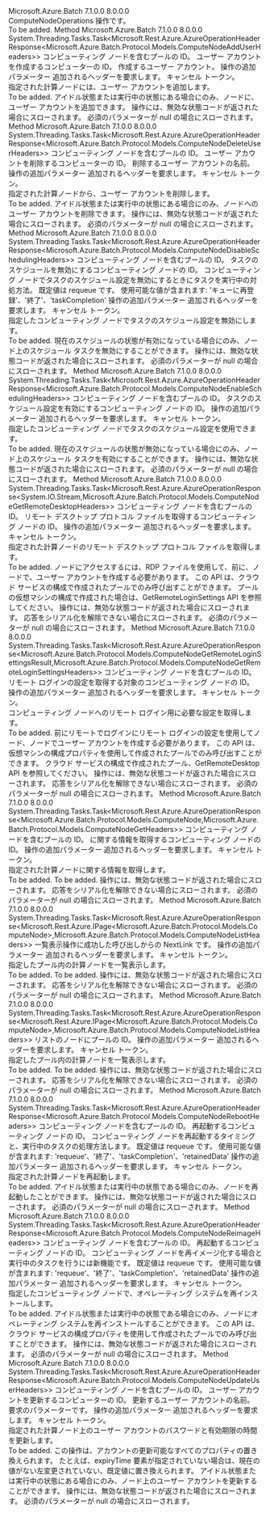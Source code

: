 <Type Name="IComputeNodeOperations" FullName="Microsoft.Azure.Batch.Protocol.IComputeNodeOperations">
  <TypeSignature Language="C#" Value="public interface IComputeNodeOperations" />
  <TypeSignature Language="ILAsm" Value=".class public interface auto ansi abstract IComputeNodeOperations" />
  <TypeSignature Language="DocId" Value="T:Microsoft.Azure.Batch.Protocol.IComputeNodeOperations" />
  <TypeSignature Language="VB.NET" Value="Public Interface IComputeNodeOperations" />
  <TypeSignature Language="F#" Value="type IComputeNodeOperations = interface" />
  <AssemblyInfo>
    <AssemblyName>Microsoft.Azure.Batch</AssemblyName>
    <AssemblyVersion>7.1.0.0</AssemblyVersion>
    <AssemblyVersion>8.0.0.0</AssemblyVersion>
  </AssemblyInfo>
  <Interfaces />
  <Docs>
    <summary>
            ComputeNodeOperations 操作です。
            </summary>
    <remarks>To be added.</remarks>
  </Docs>
  <Members>
    <Member MemberName="AddUserWithHttpMessagesAsync">
      <MemberSignature Language="C#" Value="public System.Threading.Tasks.Task&lt;Microsoft.Rest.Azure.AzureOperationHeaderResponse&lt;Microsoft.Azure.Batch.Protocol.Models.ComputeNodeAddUserHeaders&gt;&gt; AddUserWithHttpMessagesAsync (string poolId, string nodeId, Microsoft.Azure.Batch.Protocol.Models.ComputeNodeUser user, Microsoft.Azure.Batch.Protocol.Models.ComputeNodeAddUserOptions computeNodeAddUserOptions = null, System.Collections.Generic.Dictionary&lt;string,System.Collections.Generic.List&lt;string&gt;&gt; customHeaders = null, System.Threading.CancellationToken cancellationToken = null);" />
      <MemberSignature Language="ILAsm" Value=".method public hidebysig newslot virtual instance class System.Threading.Tasks.Task`1&lt;class Microsoft.Rest.Azure.AzureOperationHeaderResponse`1&lt;class Microsoft.Azure.Batch.Protocol.Models.ComputeNodeAddUserHeaders&gt;&gt; AddUserWithHttpMessagesAsync(string poolId, string nodeId, class Microsoft.Azure.Batch.Protocol.Models.ComputeNodeUser user, class Microsoft.Azure.Batch.Protocol.Models.ComputeNodeAddUserOptions computeNodeAddUserOptions, class System.Collections.Generic.Dictionary`2&lt;string, class System.Collections.Generic.List`1&lt;string&gt;&gt; customHeaders, valuetype System.Threading.CancellationToken cancellationToken) cil managed" />
      <MemberSignature Language="DocId" Value="M:Microsoft.Azure.Batch.Protocol.IComputeNodeOperations.AddUserWithHttpMessagesAsync(System.String,System.String,Microsoft.Azure.Batch.Protocol.Models.ComputeNodeUser,Microsoft.Azure.Batch.Protocol.Models.ComputeNodeAddUserOptions,System.Collections.Generic.Dictionary{System.String,System.Collections.Generic.List{System.String}},System.Threading.CancellationToken)" />
      <MemberSignature Language="F#" Value="abstract member AddUserWithHttpMessagesAsync : string * string * Microsoft.Azure.Batch.Protocol.Models.ComputeNodeUser * Microsoft.Azure.Batch.Protocol.Models.ComputeNodeAddUserOptions * System.Collections.Generic.Dictionary&lt;string, System.Collections.Generic.List&lt;string&gt;&gt; * System.Threading.CancellationToken -&gt; System.Threading.Tasks.Task&lt;Microsoft.Rest.Azure.AzureOperationHeaderResponse&lt;Microsoft.Azure.Batch.Protocol.Models.ComputeNodeAddUserHeaders&gt;&gt;" Usage="iComputeNodeOperations.AddUserWithHttpMessagesAsync (poolId, nodeId, user, computeNodeAddUserOptions, customHeaders, cancellationToken)" />
      <MemberType>Method</MemberType>
      <AssemblyInfo>
        <AssemblyName>Microsoft.Azure.Batch</AssemblyName>
        <AssemblyVersion>7.1.0.0</AssemblyVersion>
        <AssemblyVersion>8.0.0.0</AssemblyVersion>
      </AssemblyInfo>
      <ReturnValue>
        <ReturnType>System.Threading.Tasks.Task&lt;Microsoft.Rest.Azure.AzureOperationHeaderResponse&lt;Microsoft.Azure.Batch.Protocol.Models.ComputeNodeAddUserHeaders&gt;&gt;</ReturnType>
      </ReturnValue>
      <Parameters>
        <Parameter Name="poolId" Type="System.String" />
        <Parameter Name="nodeId" Type="System.String" />
        <Parameter Name="user" Type="Microsoft.Azure.Batch.Protocol.Models.ComputeNodeUser" />
        <Parameter Name="computeNodeAddUserOptions" Type="Microsoft.Azure.Batch.Protocol.Models.ComputeNodeAddUserOptions" />
        <Parameter Name="customHeaders" Type="System.Collections.Generic.Dictionary&lt;System.String,System.Collections.Generic.List&lt;System.String&gt;&gt;" />
        <Parameter Name="cancellationToken" Type="System.Threading.CancellationToken" />
      </Parameters>
      <Docs>
        <param name="poolId">
            コンピューティング ノードを含むプールの ID。
            </param>
        <param name="nodeId">
            ユーザー アカウントを作成するコンピューターの ID。
            </param>
        <param name="user">
            作成するユーザー アカウント。
            </param>
        <param name="computeNodeAddUserOptions">
            操作の追加パラメーター
            </param>
        <param name="customHeaders">
            追加されるヘッダーを要求します。
            </param>
        <param name="cancellationToken">
            キャンセル トークン。
            </param>
        <summary>
            指定された計算ノードには、ユーザー アカウントを追加します。
            </summary>
        <returns>To be added.</returns>
        <remarks>
            アイドル状態または実行中の状態にある場合にのみ、ノードに、ユーザー アカウントを追加できます。
            </remarks>
        <exception cref="T:Microsoft.Azure.Batch.Protocol.Models.BatchErrorException">
            操作には、無効な状態コードが返された場合にスローされます。
            </exception>
        <exception cref="T:Microsoft.Rest.ValidationException">
            必須のパラメーターが null の場合にスローされます。
            </exception>
      </Docs>
    </Member>
    <Member MemberName="DeleteUserWithHttpMessagesAsync">
      <MemberSignature Language="C#" Value="public System.Threading.Tasks.Task&lt;Microsoft.Rest.Azure.AzureOperationHeaderResponse&lt;Microsoft.Azure.Batch.Protocol.Models.ComputeNodeDeleteUserHeaders&gt;&gt; DeleteUserWithHttpMessagesAsync (string poolId, string nodeId, string userName, Microsoft.Azure.Batch.Protocol.Models.ComputeNodeDeleteUserOptions computeNodeDeleteUserOptions = null, System.Collections.Generic.Dictionary&lt;string,System.Collections.Generic.List&lt;string&gt;&gt; customHeaders = null, System.Threading.CancellationToken cancellationToken = null);" />
      <MemberSignature Language="ILAsm" Value=".method public hidebysig newslot virtual instance class System.Threading.Tasks.Task`1&lt;class Microsoft.Rest.Azure.AzureOperationHeaderResponse`1&lt;class Microsoft.Azure.Batch.Protocol.Models.ComputeNodeDeleteUserHeaders&gt;&gt; DeleteUserWithHttpMessagesAsync(string poolId, string nodeId, string userName, class Microsoft.Azure.Batch.Protocol.Models.ComputeNodeDeleteUserOptions computeNodeDeleteUserOptions, class System.Collections.Generic.Dictionary`2&lt;string, class System.Collections.Generic.List`1&lt;string&gt;&gt; customHeaders, valuetype System.Threading.CancellationToken cancellationToken) cil managed" />
      <MemberSignature Language="DocId" Value="M:Microsoft.Azure.Batch.Protocol.IComputeNodeOperations.DeleteUserWithHttpMessagesAsync(System.String,System.String,System.String,Microsoft.Azure.Batch.Protocol.Models.ComputeNodeDeleteUserOptions,System.Collections.Generic.Dictionary{System.String,System.Collections.Generic.List{System.String}},System.Threading.CancellationToken)" />
      <MemberSignature Language="F#" Value="abstract member DeleteUserWithHttpMessagesAsync : string * string * string * Microsoft.Azure.Batch.Protocol.Models.ComputeNodeDeleteUserOptions * System.Collections.Generic.Dictionary&lt;string, System.Collections.Generic.List&lt;string&gt;&gt; * System.Threading.CancellationToken -&gt; System.Threading.Tasks.Task&lt;Microsoft.Rest.Azure.AzureOperationHeaderResponse&lt;Microsoft.Azure.Batch.Protocol.Models.ComputeNodeDeleteUserHeaders&gt;&gt;" Usage="iComputeNodeOperations.DeleteUserWithHttpMessagesAsync (poolId, nodeId, userName, computeNodeDeleteUserOptions, customHeaders, cancellationToken)" />
      <MemberType>Method</MemberType>
      <AssemblyInfo>
        <AssemblyName>Microsoft.Azure.Batch</AssemblyName>
        <AssemblyVersion>7.1.0.0</AssemblyVersion>
        <AssemblyVersion>8.0.0.0</AssemblyVersion>
      </AssemblyInfo>
      <ReturnValue>
        <ReturnType>System.Threading.Tasks.Task&lt;Microsoft.Rest.Azure.AzureOperationHeaderResponse&lt;Microsoft.Azure.Batch.Protocol.Models.ComputeNodeDeleteUserHeaders&gt;&gt;</ReturnType>
      </ReturnValue>
      <Parameters>
        <Parameter Name="poolId" Type="System.String" />
        <Parameter Name="nodeId" Type="System.String" />
        <Parameter Name="userName" Type="System.String" />
        <Parameter Name="computeNodeDeleteUserOptions" Type="Microsoft.Azure.Batch.Protocol.Models.ComputeNodeDeleteUserOptions" />
        <Parameter Name="customHeaders" Type="System.Collections.Generic.Dictionary&lt;System.String,System.Collections.Generic.List&lt;System.String&gt;&gt;" />
        <Parameter Name="cancellationToken" Type="System.Threading.CancellationToken" />
      </Parameters>
      <Docs>
        <param name="poolId">
            コンピューティング ノードを含むプールの ID。
            </param>
        <param name="nodeId">
            ユーザー アカウントを削除するコンピューターの ID。
            </param>
        <param name="userName">
            削除するユーザー アカウントの名前。
            </param>
        <param name="computeNodeDeleteUserOptions">
            操作の追加パラメーター
            </param>
        <param name="customHeaders">
            追加されるヘッダーを要求します。
            </param>
        <param name="cancellationToken">
            キャンセル トークン。
            </param>
        <summary>
            指定された計算ノードから、ユーザー アカウントを削除します。
            </summary>
        <returns>To be added.</returns>
        <remarks>
            アイドル状態または実行中の状態にある場合にのみ、ノードへのユーザー アカウントを削除できます。
            </remarks>
        <exception cref="T:Microsoft.Azure.Batch.Protocol.Models.BatchErrorException">
            操作には、無効な状態コードが返された場合にスローされます。
            </exception>
        <exception cref="T:Microsoft.Rest.ValidationException">
            必須のパラメーターが null の場合にスローされます。
            </exception>
      </Docs>
    </Member>
    <Member MemberName="DisableSchedulingWithHttpMessagesAsync">
      <MemberSignature Language="C#" Value="public System.Threading.Tasks.Task&lt;Microsoft.Rest.Azure.AzureOperationHeaderResponse&lt;Microsoft.Azure.Batch.Protocol.Models.ComputeNodeDisableSchedulingHeaders&gt;&gt; DisableSchedulingWithHttpMessagesAsync (string poolId, string nodeId, Nullable&lt;Microsoft.Azure.Batch.Protocol.Models.DisableComputeNodeSchedulingOption&gt; nodeDisableSchedulingOption = null, Microsoft.Azure.Batch.Protocol.Models.ComputeNodeDisableSchedulingOptions computeNodeDisableSchedulingOptions = null, System.Collections.Generic.Dictionary&lt;string,System.Collections.Generic.List&lt;string&gt;&gt; customHeaders = null, System.Threading.CancellationToken cancellationToken = null);" />
      <MemberSignature Language="ILAsm" Value=".method public hidebysig newslot virtual instance class System.Threading.Tasks.Task`1&lt;class Microsoft.Rest.Azure.AzureOperationHeaderResponse`1&lt;class Microsoft.Azure.Batch.Protocol.Models.ComputeNodeDisableSchedulingHeaders&gt;&gt; DisableSchedulingWithHttpMessagesAsync(string poolId, string nodeId, valuetype System.Nullable`1&lt;valuetype Microsoft.Azure.Batch.Protocol.Models.DisableComputeNodeSchedulingOption&gt; nodeDisableSchedulingOption, class Microsoft.Azure.Batch.Protocol.Models.ComputeNodeDisableSchedulingOptions computeNodeDisableSchedulingOptions, class System.Collections.Generic.Dictionary`2&lt;string, class System.Collections.Generic.List`1&lt;string&gt;&gt; customHeaders, valuetype System.Threading.CancellationToken cancellationToken) cil managed" />
      <MemberSignature Language="DocId" Value="M:Microsoft.Azure.Batch.Protocol.IComputeNodeOperations.DisableSchedulingWithHttpMessagesAsync(System.String,System.String,System.Nullable{Microsoft.Azure.Batch.Protocol.Models.DisableComputeNodeSchedulingOption},Microsoft.Azure.Batch.Protocol.Models.ComputeNodeDisableSchedulingOptions,System.Collections.Generic.Dictionary{System.String,System.Collections.Generic.List{System.String}},System.Threading.CancellationToken)" />
      <MemberSignature Language="F#" Value="abstract member DisableSchedulingWithHttpMessagesAsync : string * string * Nullable&lt;Microsoft.Azure.Batch.Protocol.Models.DisableComputeNodeSchedulingOption&gt; * Microsoft.Azure.Batch.Protocol.Models.ComputeNodeDisableSchedulingOptions * System.Collections.Generic.Dictionary&lt;string, System.Collections.Generic.List&lt;string&gt;&gt; * System.Threading.CancellationToken -&gt; System.Threading.Tasks.Task&lt;Microsoft.Rest.Azure.AzureOperationHeaderResponse&lt;Microsoft.Azure.Batch.Protocol.Models.ComputeNodeDisableSchedulingHeaders&gt;&gt;" Usage="iComputeNodeOperations.DisableSchedulingWithHttpMessagesAsync (poolId, nodeId, nodeDisableSchedulingOption, computeNodeDisableSchedulingOptions, customHeaders, cancellationToken)" />
      <MemberType>Method</MemberType>
      <AssemblyInfo>
        <AssemblyName>Microsoft.Azure.Batch</AssemblyName>
        <AssemblyVersion>7.1.0.0</AssemblyVersion>
        <AssemblyVersion>8.0.0.0</AssemblyVersion>
      </AssemblyInfo>
      <ReturnValue>
        <ReturnType>System.Threading.Tasks.Task&lt;Microsoft.Rest.Azure.AzureOperationHeaderResponse&lt;Microsoft.Azure.Batch.Protocol.Models.ComputeNodeDisableSchedulingHeaders&gt;&gt;</ReturnType>
      </ReturnValue>
      <Parameters>
        <Parameter Name="poolId" Type="System.String" />
        <Parameter Name="nodeId" Type="System.String" />
        <Parameter Name="nodeDisableSchedulingOption" Type="System.Nullable&lt;Microsoft.Azure.Batch.Protocol.Models.DisableComputeNodeSchedulingOption&gt;" />
        <Parameter Name="computeNodeDisableSchedulingOptions" Type="Microsoft.Azure.Batch.Protocol.Models.ComputeNodeDisableSchedulingOptions" />
        <Parameter Name="customHeaders" Type="System.Collections.Generic.Dictionary&lt;System.String,System.Collections.Generic.List&lt;System.String&gt;&gt;" />
        <Parameter Name="cancellationToken" Type="System.Threading.CancellationToken" />
      </Parameters>
      <Docs>
        <param name="poolId">
            コンピューティング ノードを含むプールの ID。
            </param>
        <param name="nodeId">
            タスクのスケジュールを無効にするコンピューティング ノードの ID。
            </param>
        <param name="nodeDisableSchedulingOption">
            コンピューティング ノードでタスクのスケジュール設定を無効にするときにタスクを実行中の対処方法。 既定値は requeue です。
            使用可能な値が含まれます: 'キューに再登録'、'終了'、'taskCompletion'
            </param>
        <param name="computeNodeDisableSchedulingOptions">
            操作の追加パラメーター
            </param>
        <param name="customHeaders">
            追加されるヘッダーを要求します。
            </param>
        <param name="cancellationToken">
            キャンセル トークン。
            </param>
        <summary>
            指定したコンピューティング ノードでタスクのスケジュール設定を無効にします。
            </summary>
        <returns>To be added.</returns>
        <remarks>
            現在のスケジュールの状態が有効になっている場合にのみ、ノード上のスケジュール タスクを無効にすることができます。
            </remarks>
        <exception cref="T:Microsoft.Azure.Batch.Protocol.Models.BatchErrorException">
            操作には、無効な状態コードが返された場合にスローされます。
            </exception>
        <exception cref="T:Microsoft.Rest.ValidationException">
            必須のパラメーターが null の場合にスローされます。
            </exception>
      </Docs>
    </Member>
    <Member MemberName="EnableSchedulingWithHttpMessagesAsync">
      <MemberSignature Language="C#" Value="public System.Threading.Tasks.Task&lt;Microsoft.Rest.Azure.AzureOperationHeaderResponse&lt;Microsoft.Azure.Batch.Protocol.Models.ComputeNodeEnableSchedulingHeaders&gt;&gt; EnableSchedulingWithHttpMessagesAsync (string poolId, string nodeId, Microsoft.Azure.Batch.Protocol.Models.ComputeNodeEnableSchedulingOptions computeNodeEnableSchedulingOptions = null, System.Collections.Generic.Dictionary&lt;string,System.Collections.Generic.List&lt;string&gt;&gt; customHeaders = null, System.Threading.CancellationToken cancellationToken = null);" />
      <MemberSignature Language="ILAsm" Value=".method public hidebysig newslot virtual instance class System.Threading.Tasks.Task`1&lt;class Microsoft.Rest.Azure.AzureOperationHeaderResponse`1&lt;class Microsoft.Azure.Batch.Protocol.Models.ComputeNodeEnableSchedulingHeaders&gt;&gt; EnableSchedulingWithHttpMessagesAsync(string poolId, string nodeId, class Microsoft.Azure.Batch.Protocol.Models.ComputeNodeEnableSchedulingOptions computeNodeEnableSchedulingOptions, class System.Collections.Generic.Dictionary`2&lt;string, class System.Collections.Generic.List`1&lt;string&gt;&gt; customHeaders, valuetype System.Threading.CancellationToken cancellationToken) cil managed" />
      <MemberSignature Language="DocId" Value="M:Microsoft.Azure.Batch.Protocol.IComputeNodeOperations.EnableSchedulingWithHttpMessagesAsync(System.String,System.String,Microsoft.Azure.Batch.Protocol.Models.ComputeNodeEnableSchedulingOptions,System.Collections.Generic.Dictionary{System.String,System.Collections.Generic.List{System.String}},System.Threading.CancellationToken)" />
      <MemberSignature Language="F#" Value="abstract member EnableSchedulingWithHttpMessagesAsync : string * string * Microsoft.Azure.Batch.Protocol.Models.ComputeNodeEnableSchedulingOptions * System.Collections.Generic.Dictionary&lt;string, System.Collections.Generic.List&lt;string&gt;&gt; * System.Threading.CancellationToken -&gt; System.Threading.Tasks.Task&lt;Microsoft.Rest.Azure.AzureOperationHeaderResponse&lt;Microsoft.Azure.Batch.Protocol.Models.ComputeNodeEnableSchedulingHeaders&gt;&gt;" Usage="iComputeNodeOperations.EnableSchedulingWithHttpMessagesAsync (poolId, nodeId, computeNodeEnableSchedulingOptions, customHeaders, cancellationToken)" />
      <MemberType>Method</MemberType>
      <AssemblyInfo>
        <AssemblyName>Microsoft.Azure.Batch</AssemblyName>
        <AssemblyVersion>7.1.0.0</AssemblyVersion>
        <AssemblyVersion>8.0.0.0</AssemblyVersion>
      </AssemblyInfo>
      <ReturnValue>
        <ReturnType>System.Threading.Tasks.Task&lt;Microsoft.Rest.Azure.AzureOperationHeaderResponse&lt;Microsoft.Azure.Batch.Protocol.Models.ComputeNodeEnableSchedulingHeaders&gt;&gt;</ReturnType>
      </ReturnValue>
      <Parameters>
        <Parameter Name="poolId" Type="System.String" />
        <Parameter Name="nodeId" Type="System.String" />
        <Parameter Name="computeNodeEnableSchedulingOptions" Type="Microsoft.Azure.Batch.Protocol.Models.ComputeNodeEnableSchedulingOptions" />
        <Parameter Name="customHeaders" Type="System.Collections.Generic.Dictionary&lt;System.String,System.Collections.Generic.List&lt;System.String&gt;&gt;" />
        <Parameter Name="cancellationToken" Type="System.Threading.CancellationToken" />
      </Parameters>
      <Docs>
        <param name="poolId">
            コンピューティング ノードを含むプールの ID。
            </param>
        <param name="nodeId">
            タスクのスケジュール設定を有効にするコンピューティング ノードの ID。
            </param>
        <param name="computeNodeEnableSchedulingOptions">
            操作の追加パラメーター
            </param>
        <param name="customHeaders">
            追加されるヘッダーを要求します。
            </param>
        <param name="cancellationToken">
            キャンセル トークン。
            </param>
        <summary>
            指定したコンピューティング ノードでタスクのスケジュール設定を使用できます。
            </summary>
        <returns>To be added.</returns>
        <remarks>
            現在のスケジュールの状態が無効になっている場合にのみ、ノード上のスケジュール タスクを有効にすることができます。
            </remarks>
        <exception cref="T:Microsoft.Azure.Batch.Protocol.Models.BatchErrorException">
            操作には、無効な状態コードが返された場合にスローされます。
            </exception>
        <exception cref="T:Microsoft.Rest.ValidationException">
            必須のパラメーターが null の場合にスローされます。
            </exception>
      </Docs>
    </Member>
    <Member MemberName="GetRemoteDesktopWithHttpMessagesAsync">
      <MemberSignature Language="C#" Value="public System.Threading.Tasks.Task&lt;Microsoft.Rest.Azure.AzureOperationResponse&lt;System.IO.Stream,Microsoft.Azure.Batch.Protocol.Models.ComputeNodeGetRemoteDesktopHeaders&gt;&gt; GetRemoteDesktopWithHttpMessagesAsync (string poolId, string nodeId, Microsoft.Azure.Batch.Protocol.Models.ComputeNodeGetRemoteDesktopOptions computeNodeGetRemoteDesktopOptions = null, System.Collections.Generic.Dictionary&lt;string,System.Collections.Generic.List&lt;string&gt;&gt; customHeaders = null, System.Threading.CancellationToken cancellationToken = null);" />
      <MemberSignature Language="ILAsm" Value=".method public hidebysig newslot virtual instance class System.Threading.Tasks.Task`1&lt;class Microsoft.Rest.Azure.AzureOperationResponse`2&lt;class System.IO.Stream, class Microsoft.Azure.Batch.Protocol.Models.ComputeNodeGetRemoteDesktopHeaders&gt;&gt; GetRemoteDesktopWithHttpMessagesAsync(string poolId, string nodeId, class Microsoft.Azure.Batch.Protocol.Models.ComputeNodeGetRemoteDesktopOptions computeNodeGetRemoteDesktopOptions, class System.Collections.Generic.Dictionary`2&lt;string, class System.Collections.Generic.List`1&lt;string&gt;&gt; customHeaders, valuetype System.Threading.CancellationToken cancellationToken) cil managed" />
      <MemberSignature Language="DocId" Value="M:Microsoft.Azure.Batch.Protocol.IComputeNodeOperations.GetRemoteDesktopWithHttpMessagesAsync(System.String,System.String,Microsoft.Azure.Batch.Protocol.Models.ComputeNodeGetRemoteDesktopOptions,System.Collections.Generic.Dictionary{System.String,System.Collections.Generic.List{System.String}},System.Threading.CancellationToken)" />
      <MemberSignature Language="F#" Value="abstract member GetRemoteDesktopWithHttpMessagesAsync : string * string * Microsoft.Azure.Batch.Protocol.Models.ComputeNodeGetRemoteDesktopOptions * System.Collections.Generic.Dictionary&lt;string, System.Collections.Generic.List&lt;string&gt;&gt; * System.Threading.CancellationToken -&gt; System.Threading.Tasks.Task&lt;Microsoft.Rest.Azure.AzureOperationResponse&lt;System.IO.Stream, Microsoft.Azure.Batch.Protocol.Models.ComputeNodeGetRemoteDesktopHeaders&gt;&gt;" Usage="iComputeNodeOperations.GetRemoteDesktopWithHttpMessagesAsync (poolId, nodeId, computeNodeGetRemoteDesktopOptions, customHeaders, cancellationToken)" />
      <MemberType>Method</MemberType>
      <AssemblyInfo>
        <AssemblyName>Microsoft.Azure.Batch</AssemblyName>
        <AssemblyVersion>7.1.0.0</AssemblyVersion>
        <AssemblyVersion>8.0.0.0</AssemblyVersion>
      </AssemblyInfo>
      <ReturnValue>
        <ReturnType>System.Threading.Tasks.Task&lt;Microsoft.Rest.Azure.AzureOperationResponse&lt;System.IO.Stream,Microsoft.Azure.Batch.Protocol.Models.ComputeNodeGetRemoteDesktopHeaders&gt;&gt;</ReturnType>
      </ReturnValue>
      <Parameters>
        <Parameter Name="poolId" Type="System.String" />
        <Parameter Name="nodeId" Type="System.String" />
        <Parameter Name="computeNodeGetRemoteDesktopOptions" Type="Microsoft.Azure.Batch.Protocol.Models.ComputeNodeGetRemoteDesktopOptions" />
        <Parameter Name="customHeaders" Type="System.Collections.Generic.Dictionary&lt;System.String,System.Collections.Generic.List&lt;System.String&gt;&gt;" />
        <Parameter Name="cancellationToken" Type="System.Threading.CancellationToken" />
      </Parameters>
      <Docs>
        <param name="poolId">
            コンピューティング ノードを含むプールの ID。
            </param>
        <param name="nodeId">
            リモート デスクトップ プロトコル ファイルを取得するコンピューティング ノードの ID。
            </param>
        <param name="computeNodeGetRemoteDesktopOptions">
            操作の追加パラメーター
            </param>
        <param name="customHeaders">
            追加されるヘッダーを要求します。
            </param>
        <param name="cancellationToken">
            キャンセル トークン。
            </param>
        <summary>
            指定された計算ノードのリモート デスクトップ プロトコル ファイルを取得します。
            </summary>
        <returns>To be added.</returns>
        <remarks>
            ノードにアクセスするには、RDP ファイルを使用して、前に、ノードで、ユーザー アカウントを作成する必要があります。 この API は、クラウド サービスの構成で作成されたプールでのみ呼び出すことができます。 プールの仮想マシンの構成で作成された場合は、GetRemoteLoginSettings API を参照してください。
            </remarks>
        <exception cref="T:Microsoft.Azure.Batch.Protocol.Models.BatchErrorException">
            操作には、無効な状態コードが返された場合にスローされます。
            </exception>
        <exception cref="T:Microsoft.Rest.SerializationException">
            応答をシリアル化を解除できない場合にスローされます。
            </exception>
        <exception cref="T:Microsoft.Rest.ValidationException">
            必須のパラメーターが null の場合にスローされます。
            </exception>
      </Docs>
    </Member>
    <Member MemberName="GetRemoteLoginSettingsWithHttpMessagesAsync">
      <MemberSignature Language="C#" Value="public System.Threading.Tasks.Task&lt;Microsoft.Rest.Azure.AzureOperationResponse&lt;Microsoft.Azure.Batch.Protocol.Models.ComputeNodeGetRemoteLoginSettingsResult,Microsoft.Azure.Batch.Protocol.Models.ComputeNodeGetRemoteLoginSettingsHeaders&gt;&gt; GetRemoteLoginSettingsWithHttpMessagesAsync (string poolId, string nodeId, Microsoft.Azure.Batch.Protocol.Models.ComputeNodeGetRemoteLoginSettingsOptions computeNodeGetRemoteLoginSettingsOptions = null, System.Collections.Generic.Dictionary&lt;string,System.Collections.Generic.List&lt;string&gt;&gt; customHeaders = null, System.Threading.CancellationToken cancellationToken = null);" />
      <MemberSignature Language="ILAsm" Value=".method public hidebysig newslot virtual instance class System.Threading.Tasks.Task`1&lt;class Microsoft.Rest.Azure.AzureOperationResponse`2&lt;class Microsoft.Azure.Batch.Protocol.Models.ComputeNodeGetRemoteLoginSettingsResult, class Microsoft.Azure.Batch.Protocol.Models.ComputeNodeGetRemoteLoginSettingsHeaders&gt;&gt; GetRemoteLoginSettingsWithHttpMessagesAsync(string poolId, string nodeId, class Microsoft.Azure.Batch.Protocol.Models.ComputeNodeGetRemoteLoginSettingsOptions computeNodeGetRemoteLoginSettingsOptions, class System.Collections.Generic.Dictionary`2&lt;string, class System.Collections.Generic.List`1&lt;string&gt;&gt; customHeaders, valuetype System.Threading.CancellationToken cancellationToken) cil managed" />
      <MemberSignature Language="DocId" Value="M:Microsoft.Azure.Batch.Protocol.IComputeNodeOperations.GetRemoteLoginSettingsWithHttpMessagesAsync(System.String,System.String,Microsoft.Azure.Batch.Protocol.Models.ComputeNodeGetRemoteLoginSettingsOptions,System.Collections.Generic.Dictionary{System.String,System.Collections.Generic.List{System.String}},System.Threading.CancellationToken)" />
      <MemberSignature Language="F#" Value="abstract member GetRemoteLoginSettingsWithHttpMessagesAsync : string * string * Microsoft.Azure.Batch.Protocol.Models.ComputeNodeGetRemoteLoginSettingsOptions * System.Collections.Generic.Dictionary&lt;string, System.Collections.Generic.List&lt;string&gt;&gt; * System.Threading.CancellationToken -&gt; System.Threading.Tasks.Task&lt;Microsoft.Rest.Azure.AzureOperationResponse&lt;Microsoft.Azure.Batch.Protocol.Models.ComputeNodeGetRemoteLoginSettingsResult, Microsoft.Azure.Batch.Protocol.Models.ComputeNodeGetRemoteLoginSettingsHeaders&gt;&gt;" Usage="iComputeNodeOperations.GetRemoteLoginSettingsWithHttpMessagesAsync (poolId, nodeId, computeNodeGetRemoteLoginSettingsOptions, customHeaders, cancellationToken)" />
      <MemberType>Method</MemberType>
      <AssemblyInfo>
        <AssemblyName>Microsoft.Azure.Batch</AssemblyName>
        <AssemblyVersion>7.1.0.0</AssemblyVersion>
        <AssemblyVersion>8.0.0.0</AssemblyVersion>
      </AssemblyInfo>
      <ReturnValue>
        <ReturnType>System.Threading.Tasks.Task&lt;Microsoft.Rest.Azure.AzureOperationResponse&lt;Microsoft.Azure.Batch.Protocol.Models.ComputeNodeGetRemoteLoginSettingsResult,Microsoft.Azure.Batch.Protocol.Models.ComputeNodeGetRemoteLoginSettingsHeaders&gt;&gt;</ReturnType>
      </ReturnValue>
      <Parameters>
        <Parameter Name="poolId" Type="System.String" />
        <Parameter Name="nodeId" Type="System.String" />
        <Parameter Name="computeNodeGetRemoteLoginSettingsOptions" Type="Microsoft.Azure.Batch.Protocol.Models.ComputeNodeGetRemoteLoginSettingsOptions" />
        <Parameter Name="customHeaders" Type="System.Collections.Generic.Dictionary&lt;System.String,System.Collections.Generic.List&lt;System.String&gt;&gt;" />
        <Parameter Name="cancellationToken" Type="System.Threading.CancellationToken" />
      </Parameters>
      <Docs>
        <param name="poolId">
            コンピューティング ノードを含むプールの ID。
            </param>
        <param name="nodeId">
            リモート ログインの設定を取得する対象のコンピューティング ノードの ID。
            </param>
        <param name="computeNodeGetRemoteLoginSettingsOptions">
            操作の追加パラメーター
            </param>
        <param name="customHeaders">
            追加されるヘッダーを要求します。
            </param>
        <param name="cancellationToken">
            キャンセル トークン。
            </param>
        <summary>
            コンピューティング ノードへのリモート ログイン用に必要な設定を取得します。
            </summary>
        <returns>To be added.</returns>
        <remarks>
            前にリモートでログインにリモート ログインの設定を使用してノード、ノードでユーザー アカウントを作成する必要があります。 この API は、仮想マシンの構成プロパティを使用して作成されたプールでのみ呼び出すことができます。 クラウド サービスの構成で作成されたプール、GetRemoteDesktop API を参照してください。
            </remarks>
        <exception cref="T:Microsoft.Azure.Batch.Protocol.Models.BatchErrorException">
            操作には、無効な状態コードが返された場合にスローされます。
            </exception>
        <exception cref="T:Microsoft.Rest.SerializationException">
            応答をシリアル化を解除できない場合にスローされます。
            </exception>
        <exception cref="T:Microsoft.Rest.ValidationException">
            必須のパラメーターが null の場合にスローされます。
            </exception>
      </Docs>
    </Member>
    <Member MemberName="GetWithHttpMessagesAsync">
      <MemberSignature Language="C#" Value="public System.Threading.Tasks.Task&lt;Microsoft.Rest.Azure.AzureOperationResponse&lt;Microsoft.Azure.Batch.Protocol.Models.ComputeNode,Microsoft.Azure.Batch.Protocol.Models.ComputeNodeGetHeaders&gt;&gt; GetWithHttpMessagesAsync (string poolId, string nodeId, Microsoft.Azure.Batch.Protocol.Models.ComputeNodeGetOptions computeNodeGetOptions = null, System.Collections.Generic.Dictionary&lt;string,System.Collections.Generic.List&lt;string&gt;&gt; customHeaders = null, System.Threading.CancellationToken cancellationToken = null);" />
      <MemberSignature Language="ILAsm" Value=".method public hidebysig newslot virtual instance class System.Threading.Tasks.Task`1&lt;class Microsoft.Rest.Azure.AzureOperationResponse`2&lt;class Microsoft.Azure.Batch.Protocol.Models.ComputeNode, class Microsoft.Azure.Batch.Protocol.Models.ComputeNodeGetHeaders&gt;&gt; GetWithHttpMessagesAsync(string poolId, string nodeId, class Microsoft.Azure.Batch.Protocol.Models.ComputeNodeGetOptions computeNodeGetOptions, class System.Collections.Generic.Dictionary`2&lt;string, class System.Collections.Generic.List`1&lt;string&gt;&gt; customHeaders, valuetype System.Threading.CancellationToken cancellationToken) cil managed" />
      <MemberSignature Language="DocId" Value="M:Microsoft.Azure.Batch.Protocol.IComputeNodeOperations.GetWithHttpMessagesAsync(System.String,System.String,Microsoft.Azure.Batch.Protocol.Models.ComputeNodeGetOptions,System.Collections.Generic.Dictionary{System.String,System.Collections.Generic.List{System.String}},System.Threading.CancellationToken)" />
      <MemberSignature Language="F#" Value="abstract member GetWithHttpMessagesAsync : string * string * Microsoft.Azure.Batch.Protocol.Models.ComputeNodeGetOptions * System.Collections.Generic.Dictionary&lt;string, System.Collections.Generic.List&lt;string&gt;&gt; * System.Threading.CancellationToken -&gt; System.Threading.Tasks.Task&lt;Microsoft.Rest.Azure.AzureOperationResponse&lt;Microsoft.Azure.Batch.Protocol.Models.ComputeNode, Microsoft.Azure.Batch.Protocol.Models.ComputeNodeGetHeaders&gt;&gt;" Usage="iComputeNodeOperations.GetWithHttpMessagesAsync (poolId, nodeId, computeNodeGetOptions, customHeaders, cancellationToken)" />
      <MemberType>Method</MemberType>
      <AssemblyInfo>
        <AssemblyName>Microsoft.Azure.Batch</AssemblyName>
        <AssemblyVersion>7.1.0.0</AssemblyVersion>
        <AssemblyVersion>8.0.0.0</AssemblyVersion>
      </AssemblyInfo>
      <ReturnValue>
        <ReturnType>System.Threading.Tasks.Task&lt;Microsoft.Rest.Azure.AzureOperationResponse&lt;Microsoft.Azure.Batch.Protocol.Models.ComputeNode,Microsoft.Azure.Batch.Protocol.Models.ComputeNodeGetHeaders&gt;&gt;</ReturnType>
      </ReturnValue>
      <Parameters>
        <Parameter Name="poolId" Type="System.String" />
        <Parameter Name="nodeId" Type="System.String" />
        <Parameter Name="computeNodeGetOptions" Type="Microsoft.Azure.Batch.Protocol.Models.ComputeNodeGetOptions" />
        <Parameter Name="customHeaders" Type="System.Collections.Generic.Dictionary&lt;System.String,System.Collections.Generic.List&lt;System.String&gt;&gt;" />
        <Parameter Name="cancellationToken" Type="System.Threading.CancellationToken" />
      </Parameters>
      <Docs>
        <param name="poolId">
            コンピューティング ノードを含むプールの ID。
            </param>
        <param name="nodeId">
            に関する情報を取得するコンピューティング ノードの ID。
            </param>
        <param name="computeNodeGetOptions">
            操作の追加パラメーター
            </param>
        <param name="customHeaders">
            追加されるヘッダーを要求します。
            </param>
        <param name="cancellationToken">
            キャンセル トークン。
            </param>
        <summary>
            指定された計算ノードに関する情報を取得します。
            </summary>
        <returns>To be added.</returns>
        <remarks>To be added.</remarks>
        <exception cref="T:Microsoft.Azure.Batch.Protocol.Models.BatchErrorException">
            操作には、無効な状態コードが返された場合にスローされます。
            </exception>
        <exception cref="T:Microsoft.Rest.SerializationException">
            応答をシリアル化を解除できない場合にスローされます。
            </exception>
        <exception cref="T:Microsoft.Rest.ValidationException">
            必須のパラメーターが null の場合にスローされます。
            </exception>
      </Docs>
    </Member>
    <Member MemberName="ListNextWithHttpMessagesAsync">
      <MemberSignature Language="C#" Value="public System.Threading.Tasks.Task&lt;Microsoft.Rest.Azure.AzureOperationResponse&lt;Microsoft.Rest.Azure.IPage&lt;Microsoft.Azure.Batch.Protocol.Models.ComputeNode&gt;,Microsoft.Azure.Batch.Protocol.Models.ComputeNodeListHeaders&gt;&gt; ListNextWithHttpMessagesAsync (string nextPageLink, Microsoft.Azure.Batch.Protocol.Models.ComputeNodeListNextOptions computeNodeListNextOptions = null, System.Collections.Generic.Dictionary&lt;string,System.Collections.Generic.List&lt;string&gt;&gt; customHeaders = null, System.Threading.CancellationToken cancellationToken = null);" />
      <MemberSignature Language="ILAsm" Value=".method public hidebysig newslot virtual instance class System.Threading.Tasks.Task`1&lt;class Microsoft.Rest.Azure.AzureOperationResponse`2&lt;class Microsoft.Rest.Azure.IPage`1&lt;class Microsoft.Azure.Batch.Protocol.Models.ComputeNode&gt;, class Microsoft.Azure.Batch.Protocol.Models.ComputeNodeListHeaders&gt;&gt; ListNextWithHttpMessagesAsync(string nextPageLink, class Microsoft.Azure.Batch.Protocol.Models.ComputeNodeListNextOptions computeNodeListNextOptions, class System.Collections.Generic.Dictionary`2&lt;string, class System.Collections.Generic.List`1&lt;string&gt;&gt; customHeaders, valuetype System.Threading.CancellationToken cancellationToken) cil managed" />
      <MemberSignature Language="DocId" Value="M:Microsoft.Azure.Batch.Protocol.IComputeNodeOperations.ListNextWithHttpMessagesAsync(System.String,Microsoft.Azure.Batch.Protocol.Models.ComputeNodeListNextOptions,System.Collections.Generic.Dictionary{System.String,System.Collections.Generic.List{System.String}},System.Threading.CancellationToken)" />
      <MemberSignature Language="F#" Value="abstract member ListNextWithHttpMessagesAsync : string * Microsoft.Azure.Batch.Protocol.Models.ComputeNodeListNextOptions * System.Collections.Generic.Dictionary&lt;string, System.Collections.Generic.List&lt;string&gt;&gt; * System.Threading.CancellationToken -&gt; System.Threading.Tasks.Task&lt;Microsoft.Rest.Azure.AzureOperationResponse&lt;Microsoft.Rest.Azure.IPage&lt;Microsoft.Azure.Batch.Protocol.Models.ComputeNode&gt;, Microsoft.Azure.Batch.Protocol.Models.ComputeNodeListHeaders&gt;&gt;" Usage="iComputeNodeOperations.ListNextWithHttpMessagesAsync (nextPageLink, computeNodeListNextOptions, customHeaders, cancellationToken)" />
      <MemberType>Method</MemberType>
      <AssemblyInfo>
        <AssemblyName>Microsoft.Azure.Batch</AssemblyName>
        <AssemblyVersion>7.1.0.0</AssemblyVersion>
        <AssemblyVersion>8.0.0.0</AssemblyVersion>
      </AssemblyInfo>
      <ReturnValue>
        <ReturnType>System.Threading.Tasks.Task&lt;Microsoft.Rest.Azure.AzureOperationResponse&lt;Microsoft.Rest.Azure.IPage&lt;Microsoft.Azure.Batch.Protocol.Models.ComputeNode&gt;,Microsoft.Azure.Batch.Protocol.Models.ComputeNodeListHeaders&gt;&gt;</ReturnType>
      </ReturnValue>
      <Parameters>
        <Parameter Name="nextPageLink" Type="System.String" />
        <Parameter Name="computeNodeListNextOptions" Type="Microsoft.Azure.Batch.Protocol.Models.ComputeNodeListNextOptions" />
        <Parameter Name="customHeaders" Type="System.Collections.Generic.Dictionary&lt;System.String,System.Collections.Generic.List&lt;System.String&gt;&gt;" />
        <Parameter Name="cancellationToken" Type="System.Threading.CancellationToken" />
      </Parameters>
      <Docs>
        <param name="nextPageLink">
            一覧表示操作に成功した呼び出しからの NextLink です。
            </param>
        <param name="computeNodeListNextOptions">
            操作の追加パラメーター
            </param>
        <param name="customHeaders">
            追加されるヘッダーを要求します。
            </param>
        <param name="cancellationToken">
            キャンセル トークン。
            </param>
        <summary>
            指定したプール内の計算ノードを一覧表示します。
            </summary>
        <returns>To be added.</returns>
        <remarks>To be added.</remarks>
        <exception cref="T:Microsoft.Azure.Batch.Protocol.Models.BatchErrorException">
            操作には、無効な状態コードが返された場合にスローされます。
            </exception>
        <exception cref="T:Microsoft.Rest.SerializationException">
            応答をシリアル化を解除できない場合にスローされます。
            </exception>
        <exception cref="T:Microsoft.Rest.ValidationException">
            必須のパラメーターが null の場合にスローされます。
            </exception>
      </Docs>
    </Member>
    <Member MemberName="ListWithHttpMessagesAsync">
      <MemberSignature Language="C#" Value="public System.Threading.Tasks.Task&lt;Microsoft.Rest.Azure.AzureOperationResponse&lt;Microsoft.Rest.Azure.IPage&lt;Microsoft.Azure.Batch.Protocol.Models.ComputeNode&gt;,Microsoft.Azure.Batch.Protocol.Models.ComputeNodeListHeaders&gt;&gt; ListWithHttpMessagesAsync (string poolId, Microsoft.Azure.Batch.Protocol.Models.ComputeNodeListOptions computeNodeListOptions = null, System.Collections.Generic.Dictionary&lt;string,System.Collections.Generic.List&lt;string&gt;&gt; customHeaders = null, System.Threading.CancellationToken cancellationToken = null);" />
      <MemberSignature Language="ILAsm" Value=".method public hidebysig newslot virtual instance class System.Threading.Tasks.Task`1&lt;class Microsoft.Rest.Azure.AzureOperationResponse`2&lt;class Microsoft.Rest.Azure.IPage`1&lt;class Microsoft.Azure.Batch.Protocol.Models.ComputeNode&gt;, class Microsoft.Azure.Batch.Protocol.Models.ComputeNodeListHeaders&gt;&gt; ListWithHttpMessagesAsync(string poolId, class Microsoft.Azure.Batch.Protocol.Models.ComputeNodeListOptions computeNodeListOptions, class System.Collections.Generic.Dictionary`2&lt;string, class System.Collections.Generic.List`1&lt;string&gt;&gt; customHeaders, valuetype System.Threading.CancellationToken cancellationToken) cil managed" />
      <MemberSignature Language="DocId" Value="M:Microsoft.Azure.Batch.Protocol.IComputeNodeOperations.ListWithHttpMessagesAsync(System.String,Microsoft.Azure.Batch.Protocol.Models.ComputeNodeListOptions,System.Collections.Generic.Dictionary{System.String,System.Collections.Generic.List{System.String}},System.Threading.CancellationToken)" />
      <MemberSignature Language="F#" Value="abstract member ListWithHttpMessagesAsync : string * Microsoft.Azure.Batch.Protocol.Models.ComputeNodeListOptions * System.Collections.Generic.Dictionary&lt;string, System.Collections.Generic.List&lt;string&gt;&gt; * System.Threading.CancellationToken -&gt; System.Threading.Tasks.Task&lt;Microsoft.Rest.Azure.AzureOperationResponse&lt;Microsoft.Rest.Azure.IPage&lt;Microsoft.Azure.Batch.Protocol.Models.ComputeNode&gt;, Microsoft.Azure.Batch.Protocol.Models.ComputeNodeListHeaders&gt;&gt;" Usage="iComputeNodeOperations.ListWithHttpMessagesAsync (poolId, computeNodeListOptions, customHeaders, cancellationToken)" />
      <MemberType>Method</MemberType>
      <AssemblyInfo>
        <AssemblyName>Microsoft.Azure.Batch</AssemblyName>
        <AssemblyVersion>7.1.0.0</AssemblyVersion>
        <AssemblyVersion>8.0.0.0</AssemblyVersion>
      </AssemblyInfo>
      <ReturnValue>
        <ReturnType>System.Threading.Tasks.Task&lt;Microsoft.Rest.Azure.AzureOperationResponse&lt;Microsoft.Rest.Azure.IPage&lt;Microsoft.Azure.Batch.Protocol.Models.ComputeNode&gt;,Microsoft.Azure.Batch.Protocol.Models.ComputeNodeListHeaders&gt;&gt;</ReturnType>
      </ReturnValue>
      <Parameters>
        <Parameter Name="poolId" Type="System.String" />
        <Parameter Name="computeNodeListOptions" Type="Microsoft.Azure.Batch.Protocol.Models.ComputeNodeListOptions" />
        <Parameter Name="customHeaders" Type="System.Collections.Generic.Dictionary&lt;System.String,System.Collections.Generic.List&lt;System.String&gt;&gt;" />
        <Parameter Name="cancellationToken" Type="System.Threading.CancellationToken" />
      </Parameters>
      <Docs>
        <param name="poolId">
            リストのノードにプールの ID。
            </param>
        <param name="computeNodeListOptions">
            操作の追加パラメーター
            </param>
        <param name="customHeaders">
            追加されるヘッダーを要求します。
            </param>
        <param name="cancellationToken">
            キャンセル トークン。
            </param>
        <summary>
            指定したプール内の計算ノードを一覧表示します。
            </summary>
        <returns>To be added.</returns>
        <remarks>To be added.</remarks>
        <exception cref="T:Microsoft.Azure.Batch.Protocol.Models.BatchErrorException">
            操作には、無効な状態コードが返された場合にスローされます。
            </exception>
        <exception cref="T:Microsoft.Rest.SerializationException">
            応答をシリアル化を解除できない場合にスローされます。
            </exception>
        <exception cref="T:Microsoft.Rest.ValidationException">
            必須のパラメーターが null の場合にスローされます。
            </exception>
      </Docs>
    </Member>
    <Member MemberName="RebootWithHttpMessagesAsync">
      <MemberSignature Language="C#" Value="public System.Threading.Tasks.Task&lt;Microsoft.Rest.Azure.AzureOperationHeaderResponse&lt;Microsoft.Azure.Batch.Protocol.Models.ComputeNodeRebootHeaders&gt;&gt; RebootWithHttpMessagesAsync (string poolId, string nodeId, Nullable&lt;Microsoft.Azure.Batch.Protocol.Models.ComputeNodeRebootOption&gt; nodeRebootOption = null, Microsoft.Azure.Batch.Protocol.Models.ComputeNodeRebootOptions computeNodeRebootOptions = null, System.Collections.Generic.Dictionary&lt;string,System.Collections.Generic.List&lt;string&gt;&gt; customHeaders = null, System.Threading.CancellationToken cancellationToken = null);" />
      <MemberSignature Language="ILAsm" Value=".method public hidebysig newslot virtual instance class System.Threading.Tasks.Task`1&lt;class Microsoft.Rest.Azure.AzureOperationHeaderResponse`1&lt;class Microsoft.Azure.Batch.Protocol.Models.ComputeNodeRebootHeaders&gt;&gt; RebootWithHttpMessagesAsync(string poolId, string nodeId, valuetype System.Nullable`1&lt;valuetype Microsoft.Azure.Batch.Protocol.Models.ComputeNodeRebootOption&gt; nodeRebootOption, class Microsoft.Azure.Batch.Protocol.Models.ComputeNodeRebootOptions computeNodeRebootOptions, class System.Collections.Generic.Dictionary`2&lt;string, class System.Collections.Generic.List`1&lt;string&gt;&gt; customHeaders, valuetype System.Threading.CancellationToken cancellationToken) cil managed" />
      <MemberSignature Language="DocId" Value="M:Microsoft.Azure.Batch.Protocol.IComputeNodeOperations.RebootWithHttpMessagesAsync(System.String,System.String,System.Nullable{Microsoft.Azure.Batch.Protocol.Models.ComputeNodeRebootOption},Microsoft.Azure.Batch.Protocol.Models.ComputeNodeRebootOptions,System.Collections.Generic.Dictionary{System.String,System.Collections.Generic.List{System.String}},System.Threading.CancellationToken)" />
      <MemberSignature Language="F#" Value="abstract member RebootWithHttpMessagesAsync : string * string * Nullable&lt;Microsoft.Azure.Batch.Protocol.Models.ComputeNodeRebootOption&gt; * Microsoft.Azure.Batch.Protocol.Models.ComputeNodeRebootOptions * System.Collections.Generic.Dictionary&lt;string, System.Collections.Generic.List&lt;string&gt;&gt; * System.Threading.CancellationToken -&gt; System.Threading.Tasks.Task&lt;Microsoft.Rest.Azure.AzureOperationHeaderResponse&lt;Microsoft.Azure.Batch.Protocol.Models.ComputeNodeRebootHeaders&gt;&gt;" Usage="iComputeNodeOperations.RebootWithHttpMessagesAsync (poolId, nodeId, nodeRebootOption, computeNodeRebootOptions, customHeaders, cancellationToken)" />
      <MemberType>Method</MemberType>
      <AssemblyInfo>
        <AssemblyName>Microsoft.Azure.Batch</AssemblyName>
        <AssemblyVersion>7.1.0.0</AssemblyVersion>
        <AssemblyVersion>8.0.0.0</AssemblyVersion>
      </AssemblyInfo>
      <ReturnValue>
        <ReturnType>System.Threading.Tasks.Task&lt;Microsoft.Rest.Azure.AzureOperationHeaderResponse&lt;Microsoft.Azure.Batch.Protocol.Models.ComputeNodeRebootHeaders&gt;&gt;</ReturnType>
      </ReturnValue>
      <Parameters>
        <Parameter Name="poolId" Type="System.String" />
        <Parameter Name="nodeId" Type="System.String" />
        <Parameter Name="nodeRebootOption" Type="System.Nullable&lt;Microsoft.Azure.Batch.Protocol.Models.ComputeNodeRebootOption&gt;" />
        <Parameter Name="computeNodeRebootOptions" Type="Microsoft.Azure.Batch.Protocol.Models.ComputeNodeRebootOptions" />
        <Parameter Name="customHeaders" Type="System.Collections.Generic.Dictionary&lt;System.String,System.Collections.Generic.List&lt;System.String&gt;&gt;" />
        <Parameter Name="cancellationToken" Type="System.Threading.CancellationToken" />
      </Parameters>
      <Docs>
        <param name="poolId">
            コンピューティング ノードを含むプールの ID。
            </param>
        <param name="nodeId">
            再起動するコンピューティング ノードの ID。
            </param>
        <param name="nodeRebootOption">
            コンピューティング ノードを再起動するタイミングと、実行中のタスクの処理方法します。 既定値は requeue です。 使用可能な値が含まれます: 'requeue'、'終了'、'taskCompletion'、'retainedData'
            </param>
        <param name="computeNodeRebootOptions">
            操作の追加パラメーター
            </param>
        <param name="customHeaders">
            追加されるヘッダーを要求します。
            </param>
        <param name="cancellationToken">
            キャンセル トークン。
            </param>
        <summary>
            指定された計算ノードを再起動します。
            </summary>
        <returns>To be added.</returns>
        <remarks>
            アイドル状態または実行中の状態である場合にのみ、ノードを再起動したことができます。
            </remarks>
        <exception cref="T:Microsoft.Azure.Batch.Protocol.Models.BatchErrorException">
            操作には、無効な状態コードが返された場合にスローされます。
            </exception>
        <exception cref="T:Microsoft.Rest.ValidationException">
            必須のパラメーターが null の場合にスローされます。
            </exception>
      </Docs>
    </Member>
    <Member MemberName="ReimageWithHttpMessagesAsync">
      <MemberSignature Language="C#" Value="public System.Threading.Tasks.Task&lt;Microsoft.Rest.Azure.AzureOperationHeaderResponse&lt;Microsoft.Azure.Batch.Protocol.Models.ComputeNodeReimageHeaders&gt;&gt; ReimageWithHttpMessagesAsync (string poolId, string nodeId, Nullable&lt;Microsoft.Azure.Batch.Protocol.Models.ComputeNodeReimageOption&gt; nodeReimageOption = null, Microsoft.Azure.Batch.Protocol.Models.ComputeNodeReimageOptions computeNodeReimageOptions = null, System.Collections.Generic.Dictionary&lt;string,System.Collections.Generic.List&lt;string&gt;&gt; customHeaders = null, System.Threading.CancellationToken cancellationToken = null);" />
      <MemberSignature Language="ILAsm" Value=".method public hidebysig newslot virtual instance class System.Threading.Tasks.Task`1&lt;class Microsoft.Rest.Azure.AzureOperationHeaderResponse`1&lt;class Microsoft.Azure.Batch.Protocol.Models.ComputeNodeReimageHeaders&gt;&gt; ReimageWithHttpMessagesAsync(string poolId, string nodeId, valuetype System.Nullable`1&lt;valuetype Microsoft.Azure.Batch.Protocol.Models.ComputeNodeReimageOption&gt; nodeReimageOption, class Microsoft.Azure.Batch.Protocol.Models.ComputeNodeReimageOptions computeNodeReimageOptions, class System.Collections.Generic.Dictionary`2&lt;string, class System.Collections.Generic.List`1&lt;string&gt;&gt; customHeaders, valuetype System.Threading.CancellationToken cancellationToken) cil managed" />
      <MemberSignature Language="DocId" Value="M:Microsoft.Azure.Batch.Protocol.IComputeNodeOperations.ReimageWithHttpMessagesAsync(System.String,System.String,System.Nullable{Microsoft.Azure.Batch.Protocol.Models.ComputeNodeReimageOption},Microsoft.Azure.Batch.Protocol.Models.ComputeNodeReimageOptions,System.Collections.Generic.Dictionary{System.String,System.Collections.Generic.List{System.String}},System.Threading.CancellationToken)" />
      <MemberSignature Language="F#" Value="abstract member ReimageWithHttpMessagesAsync : string * string * Nullable&lt;Microsoft.Azure.Batch.Protocol.Models.ComputeNodeReimageOption&gt; * Microsoft.Azure.Batch.Protocol.Models.ComputeNodeReimageOptions * System.Collections.Generic.Dictionary&lt;string, System.Collections.Generic.List&lt;string&gt;&gt; * System.Threading.CancellationToken -&gt; System.Threading.Tasks.Task&lt;Microsoft.Rest.Azure.AzureOperationHeaderResponse&lt;Microsoft.Azure.Batch.Protocol.Models.ComputeNodeReimageHeaders&gt;&gt;" Usage="iComputeNodeOperations.ReimageWithHttpMessagesAsync (poolId, nodeId, nodeReimageOption, computeNodeReimageOptions, customHeaders, cancellationToken)" />
      <MemberType>Method</MemberType>
      <AssemblyInfo>
        <AssemblyName>Microsoft.Azure.Batch</AssemblyName>
        <AssemblyVersion>7.1.0.0</AssemblyVersion>
        <AssemblyVersion>8.0.0.0</AssemblyVersion>
      </AssemblyInfo>
      <ReturnValue>
        <ReturnType>System.Threading.Tasks.Task&lt;Microsoft.Rest.Azure.AzureOperationHeaderResponse&lt;Microsoft.Azure.Batch.Protocol.Models.ComputeNodeReimageHeaders&gt;&gt;</ReturnType>
      </ReturnValue>
      <Parameters>
        <Parameter Name="poolId" Type="System.String" />
        <Parameter Name="nodeId" Type="System.String" />
        <Parameter Name="nodeReimageOption" Type="System.Nullable&lt;Microsoft.Azure.Batch.Protocol.Models.ComputeNodeReimageOption&gt;" />
        <Parameter Name="computeNodeReimageOptions" Type="Microsoft.Azure.Batch.Protocol.Models.ComputeNodeReimageOptions" />
        <Parameter Name="customHeaders" Type="System.Collections.Generic.Dictionary&lt;System.String,System.Collections.Generic.List&lt;System.String&gt;&gt;" />
        <Parameter Name="cancellationToken" Type="System.Threading.CancellationToken" />
      </Parameters>
      <Docs>
        <param name="poolId">
            コンピューティング ノードを含むプールの ID。
            </param>
        <param name="nodeId">
            再起動するコンピューティング ノードの ID。
            </param>
        <param name="nodeReimageOption">
            コンピューティング ノードを再イメージ化する場合と実行中のタスクを行うには新機能です。 既定値は requeue です。 使用可能な値が含まれます: 'requeue'、'終了'、'taskCompletion'、'retainedData'
            </param>
        <param name="computeNodeReimageOptions">
            操作の追加パラメーター
            </param>
        <param name="customHeaders">
            追加されるヘッダーを要求します。
            </param>
        <param name="cancellationToken">
            キャンセル トークン。
            </param>
        <summary>
            指定したコンピューティング ノードで、オペレーティング システムを再インストールします。
            </summary>
        <returns>To be added.</returns>
        <remarks>
            アイドル状態または実行中の状態である場合にのみ、ノードにオペレーティング システムを再インストールすることができます。 この API は、クラウド サービスの構成プロパティを使用して作成されたプールでのみ呼び出すことができます。
            </remarks>
        <exception cref="T:Microsoft.Azure.Batch.Protocol.Models.BatchErrorException">
            操作には、無効な状態コードが返された場合にスローされます。
            </exception>
        <exception cref="T:Microsoft.Rest.ValidationException">
            必須のパラメーターが null の場合にスローされます。
            </exception>
      </Docs>
    </Member>
    <Member MemberName="UpdateUserWithHttpMessagesAsync">
      <MemberSignature Language="C#" Value="public System.Threading.Tasks.Task&lt;Microsoft.Rest.Azure.AzureOperationHeaderResponse&lt;Microsoft.Azure.Batch.Protocol.Models.ComputeNodeUpdateUserHeaders&gt;&gt; UpdateUserWithHttpMessagesAsync (string poolId, string nodeId, string userName, Microsoft.Azure.Batch.Protocol.Models.NodeUpdateUserParameter nodeUpdateUserParameter, Microsoft.Azure.Batch.Protocol.Models.ComputeNodeUpdateUserOptions computeNodeUpdateUserOptions = null, System.Collections.Generic.Dictionary&lt;string,System.Collections.Generic.List&lt;string&gt;&gt; customHeaders = null, System.Threading.CancellationToken cancellationToken = null);" />
      <MemberSignature Language="ILAsm" Value=".method public hidebysig newslot virtual instance class System.Threading.Tasks.Task`1&lt;class Microsoft.Rest.Azure.AzureOperationHeaderResponse`1&lt;class Microsoft.Azure.Batch.Protocol.Models.ComputeNodeUpdateUserHeaders&gt;&gt; UpdateUserWithHttpMessagesAsync(string poolId, string nodeId, string userName, class Microsoft.Azure.Batch.Protocol.Models.NodeUpdateUserParameter nodeUpdateUserParameter, class Microsoft.Azure.Batch.Protocol.Models.ComputeNodeUpdateUserOptions computeNodeUpdateUserOptions, class System.Collections.Generic.Dictionary`2&lt;string, class System.Collections.Generic.List`1&lt;string&gt;&gt; customHeaders, valuetype System.Threading.CancellationToken cancellationToken) cil managed" />
      <MemberSignature Language="DocId" Value="M:Microsoft.Azure.Batch.Protocol.IComputeNodeOperations.UpdateUserWithHttpMessagesAsync(System.String,System.String,System.String,Microsoft.Azure.Batch.Protocol.Models.NodeUpdateUserParameter,Microsoft.Azure.Batch.Protocol.Models.ComputeNodeUpdateUserOptions,System.Collections.Generic.Dictionary{System.String,System.Collections.Generic.List{System.String}},System.Threading.CancellationToken)" />
      <MemberSignature Language="F#" Value="abstract member UpdateUserWithHttpMessagesAsync : string * string * string * Microsoft.Azure.Batch.Protocol.Models.NodeUpdateUserParameter * Microsoft.Azure.Batch.Protocol.Models.ComputeNodeUpdateUserOptions * System.Collections.Generic.Dictionary&lt;string, System.Collections.Generic.List&lt;string&gt;&gt; * System.Threading.CancellationToken -&gt; System.Threading.Tasks.Task&lt;Microsoft.Rest.Azure.AzureOperationHeaderResponse&lt;Microsoft.Azure.Batch.Protocol.Models.ComputeNodeUpdateUserHeaders&gt;&gt;" Usage="iComputeNodeOperations.UpdateUserWithHttpMessagesAsync (poolId, nodeId, userName, nodeUpdateUserParameter, computeNodeUpdateUserOptions, customHeaders, cancellationToken)" />
      <MemberType>Method</MemberType>
      <AssemblyInfo>
        <AssemblyName>Microsoft.Azure.Batch</AssemblyName>
        <AssemblyVersion>7.1.0.0</AssemblyVersion>
        <AssemblyVersion>8.0.0.0</AssemblyVersion>
      </AssemblyInfo>
      <ReturnValue>
        <ReturnType>System.Threading.Tasks.Task&lt;Microsoft.Rest.Azure.AzureOperationHeaderResponse&lt;Microsoft.Azure.Batch.Protocol.Models.ComputeNodeUpdateUserHeaders&gt;&gt;</ReturnType>
      </ReturnValue>
      <Parameters>
        <Parameter Name="poolId" Type="System.String" />
        <Parameter Name="nodeId" Type="System.String" />
        <Parameter Name="userName" Type="System.String" />
        <Parameter Name="nodeUpdateUserParameter" Type="Microsoft.Azure.Batch.Protocol.Models.NodeUpdateUserParameter" />
        <Parameter Name="computeNodeUpdateUserOptions" Type="Microsoft.Azure.Batch.Protocol.Models.ComputeNodeUpdateUserOptions" />
        <Parameter Name="customHeaders" Type="System.Collections.Generic.Dictionary&lt;System.String,System.Collections.Generic.List&lt;System.String&gt;&gt;" />
        <Parameter Name="cancellationToken" Type="System.Threading.CancellationToken" />
      </Parameters>
      <Docs>
        <param name="poolId">
            コンピューティング ノードを含むプールの ID。
            </param>
        <param name="nodeId">
            ユーザー アカウントを更新するコンピューターの ID。
            </param>
        <param name="userName">
            更新するユーザー アカウントの名前。
            </param>
        <param name="nodeUpdateUserParameter">
            要求のパラメーターです。
            </param>
        <param name="computeNodeUpdateUserOptions">
            操作の追加パラメーター
            </param>
        <param name="customHeaders">
            追加されるヘッダーを要求します。
            </param>
        <param name="cancellationToken">
            キャンセル トークン。
            </param>
        <summary>
            指定された計算ノード上のユーザー アカウントのパスワードと有効期限の時間を更新します。
            </summary>
        <returns>To be added.</returns>
        <remarks>
            この操作は、アカウントの更新可能なすべてのプロパティの置き換えられます。 たとえば、expiryTime 要素が指定されていない場合は、現在の値がない左変更されていない、既定値に置き換えられます。 アイドル状態または実行中の状態にある場合にのみ、ノード上のユーザー アカウントを更新することができます。
            </remarks>
        <exception cref="T:Microsoft.Azure.Batch.Protocol.Models.BatchErrorException">
            操作には、無効な状態コードが返された場合にスローされます。
            </exception>
        <exception cref="T:Microsoft.Rest.ValidationException">
            必須のパラメーターが null の場合にスローされます。
            </exception>
      </Docs>
    </Member>
  </Members>
</Type>